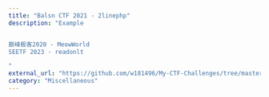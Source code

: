 ```yaml
---
title: "Balsn CTF 2021 - 2linephp"
description: "Example


巅峰极客2020 - MeowWorld
SEETF 2023 - readonlt

"
external_url: "https://github.com/w181496/My-CTF-Challenges/tree/master/Balsn-CTF-2021#2linephp"
category: "Miscellaneous"
---
```

